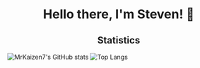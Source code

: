 <h1 align="center" class="heading-element" dir="auto">Hello there, I'm Steven! 👋</h1>
<h2 align="center" class="subheading-element" dir="auto">Statistics</h2>

![MrKaizen7's GitHub stats](https://github-readme-stats-gamma-six-14.vercel.app/api?username=MrKaizen7&show_icons=true&bg_color=00000000)
![Top Langs](https://github-readme-stats-gamma-six-14.vercel.app/api/top-langs/?username=MrKaizen7&layout=compact&bg_color=00000000)






